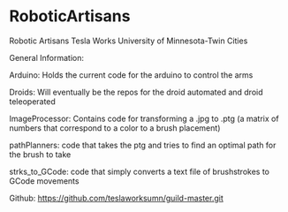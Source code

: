 # RoboticArtisans
Robotic Artisans 
Tesla Works 
University of Minnesota-Twin Cities


General Information: 

Arduino:
Holds the current code for the arduino to control the arms

Droids:
Will eventually be the repos for the droid automated and droid teleoperated 

ImageProcessor:
Contains code for transforming a .jpg to .ptg (a matrix of numbers that correspond to a color to a brush placement)

pathPlanners:
code that takes the ptg and tries to find an optimal path for the brush to take

strks_to_GCode:
code that simply converts a text file of brushstrokes to GCode movements

Github: https://github.com/teslaworksumn/guild-master.git
